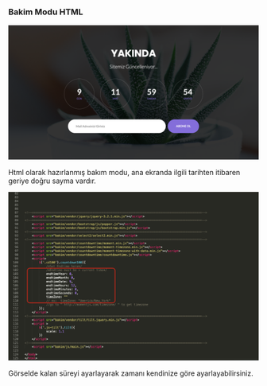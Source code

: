 # <h3>Bakim Modu HTML</h3>

<img src="https://github.com/kadirturan0/Bakim-Modu-HTML/blob/master/Screenshot/1.png" alt=""/>

 Html olarak hazırlanmış bakım modu, ana ekranda ilgili tarihten itibaren geriye doğru sayma vardır.

 <img src="https://github.com/kadirturan0/Bakim-Modu-HTML/blob/master/Screenshot/2.png" alt=""/>

Görselde kalan süreyi ayarlayarak zamanı kendinize göre ayarlayabilirsiniz.